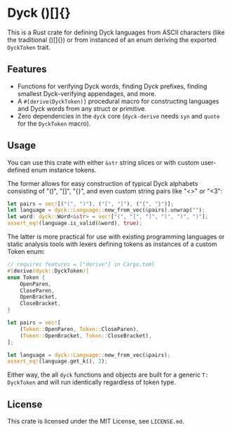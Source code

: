 # Dyck ()[]{}

This is a Rust crate for defining Dyck languages from ASCII characters (like the traditional ()[]{}) or from instanced of an enum deriving the exported `DyckToken` trait.

## Features
- Functions for verifying Dyck words, finding Dyck prefixes, finding smallest Dyck-verifying appendages, and more.
- A `#[derive(DyckToken)]` procedural macro for constructing languages and Dyck words from any struct or primitive.
- Zero dependencies in the `dyck` core (`dyck-derive` needs `syn` and `quote` for the `DyckToken` macro).

## Usage

You can use this crate with either `&str` string slices or with custom user-defined enum instance tokens.

The former allows for easy construction of typical Dyck alphabets consisting of "()", "[]", "{}", and even custom string pairs like "<>" or "<3":

```rust
let pairs = vec![("(", ")"), ("[", "]"), ("{", "}")];
let language = dyck::Language::new_from_vec(&pairs).unwrap("");
let word: dyck::Word<&str> = vec!["(", "[", "]", "(", ")", ")"];
assert_eq!(language.is_valid(&word), true);
```

The latter is more practical for use with existing programming languages or static analysis tools with lexers defining tokens as instances of a custom Token enum:

```rust
// requires features = ["derive"] in Cargo.toml
#[derive(dyck::DyckToken)]
enum Token {
    OpenParen,
    CloseParen,
    OpenBracket,
    CloseBracket,
}

let pairs = vec![
    (Token::OpenParen, Token::CloseParen),
    (Token::OpenBracket, Token::CloseBracket),
];

let language = dyck::Language::new_from_vec(&pairs);
assert_eq!(language.get_k(), 2);
```

Either way, the all `dyck` functions and objects are built for a generic `T: DyckToken` and will run identically regardless of token type.

## License

This crate is licensed under the MIT License, see `LICENSE.md`.
